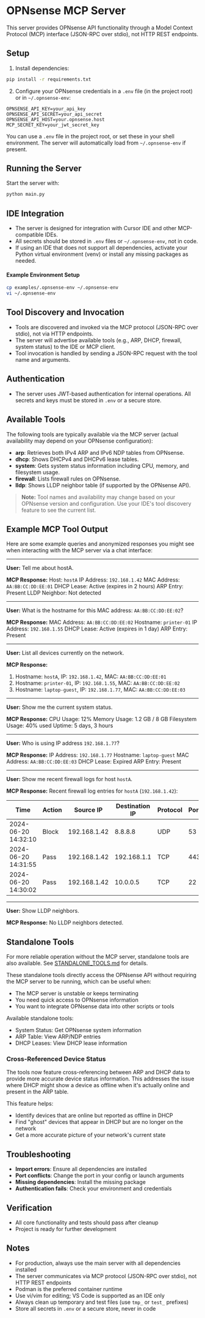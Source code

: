 # OPNsense MCP Server

This server provides OPNsense API functionality through a Model Context Protocol (MCP) interface (JSON-RPC over stdio), not HTTP REST endpoints.

## Setup

1. Install dependencies:
```bash
pip install -r requirements.txt
```

2. Configure your OPNsense credentials in a `.env` file (in the project root) or in `~/.opnsense-env`:

```env
OPNSENSE_API_KEY=your_api_key
OPNSENSE_API_SECRET=your_api_secret
OPNSENSE_API_HOST=your.opnsense.host
MCP_SECRET_KEY=your_jwt_secret_key
```

You can use a `.env` file in the project root, or set these in your shell environment. The server will automatically load from `~/.opnsense-env` if present.

## Running the Server

Start the server with:
```bash
python main.py
```

## IDE Integration

- The server is designed for integration with Cursor IDE and other MCP-compatible IDEs.
- All secrets should be stored in `.env` files or `~/.opnsense-env`, not in code.
- If using an IDE that does not support all dependencies, activate your Python virtual environment (venv) or install any missing packages as needed.

#### Example Environment Setup

```bash
cp examples/.opnsense-env ~/.opnsense-env
vi ~/.opnsense-env
```

## Tool Discovery and Invocation

- Tools are discovered and invoked via the MCP protocol (JSON-RPC over stdio), not via HTTP endpoints.
- The server will advertise available tools (e.g., ARP, DHCP, firewall, system status) to the IDE or MCP client.
- Tool invocation is handled by sending a JSON-RPC request with the tool name and arguments.

## Authentication

- The server uses JWT-based authentication for internal operations. All secrets and keys must be stored in `.env` or a secure store.

## Available Tools

The following tools are typically available via the MCP server (actual availability may depend on your OPNsense configuration):

- **arp**: Retrieves both IPv4 ARP and IPv6 NDP tables from OPNsense.
- **dhcp**: Shows DHCPv4 and DHCPv6 lease tables.
- **system**: Gets system status information including CPU, memory, and filesystem usage.
- **firewall**: Lists firewall rules on OPNsense.
- **lldp**: Shows LLDP neighbor table (if supported by the OPNsense API).

> **Note:** Tool names and availability may change based on your OPNsense version and configuration. Use your IDE's tool discovery feature to see the current list.

## Example MCP Tool Output

Here are some example queries and anonymized responses you might see when interacting with the MCP server via a chat interface:

---

**User:** Tell me about hostA.

**MCP Response:**
Host: `hostA`
IP Address: `192.168.1.42`
MAC Address: `AA:BB:CC:DD:EE:01`
DHCP Lease: Active (expires in 2 hours)
ARP Entry: Present
LLDP Neighbor: Not detected

---

**User:** What is the hostname for this MAC address: `AA:BB:CC:DD:EE:02`?

**MCP Response:**
MAC Address: `AA:BB:CC:DD:EE:02`
Hostname: `printer-01`
IP Address: `192.168.1.55`
DHCP Lease: Active (expires in 1 day)
ARP Entry: Present

---

**User:** List all devices currently on the network.

**MCP Response:**
1. Hostname: `hostA`, IP: `192.168.1.42`, MAC: `AA:BB:CC:DD:EE:01`
2. Hostname: `printer-01`, IP: `192.168.1.55`, MAC: `AA:BB:CC:DD:EE:02`
3. Hostname: `laptop-guest`, IP: `192.168.1.77`, MAC: `AA:BB:CC:DD:EE:03`

---

**User:** Show me the current system status.

**MCP Response:**
CPU Usage: 12%
Memory Usage: 1.2 GB / 8 GB
Filesystem Usage: 40% used
Uptime: 5 days, 3 hours

---

**User:** Who is using IP address `192.168.1.77`?

**MCP Response:**
IP Address: `192.168.1.77`
Hostname: `laptop-guest`
MAC Address: `AA:BB:CC:DD:EE:03`
DHCP Lease: Expired
ARP Entry: Present

---

**User:** Show me recent firewall logs for host `hostA`.

**MCP Response:**
Recent firewall log entries for `hostA` (`192.168.1.42`):

| Time                | Action | Source IP      | Destination IP | Protocol | Port |
|---------------------|--------|---------------|---------------|----------|------|
| 2024-06-20 14:32:10 | Block  | 192.168.1.42  | 8.8.8.8       | UDP      | 53   |
| 2024-06-20 14:31:55 | Pass   | 192.168.1.42  | 192.168.1.1   | TCP      | 443  |
| 2024-06-20 14:30:02 | Pass   | 192.168.1.42  | 10.0.0.5      | TCP      | 22   |

---

**User:** Show LLDP neighbors.

**MCP Response:**
No LLDP neighbors detected.

## Standalone Tools

For more reliable operation without the MCP server, standalone tools are also available. See [STANDALONE_TOOLS.md](STANDALONE_TOOLS.md) for details.

These standalone tools directly access the OPNsense API without requiring the MCP server to be running, which can be useful when:

- The MCP server is unstable or keeps terminating
- You need quick access to OPNsense information
- You want to integrate OPNsense data into other scripts or tools

Available standalone tools:
- System Status: Get OPNsense system information
- ARP Table: View ARP/NDP entries
- DHCP Leases: View DHCP lease information

### Cross-Referenced Device Status

The tools now feature cross-referencing between ARP and DHCP data to provide more accurate device status information. This addresses the issue where DHCP might show a device as offline when it's actually online and present in the ARP table.

This feature helps:
- Identify devices that are online but reported as offline in DHCP
- Find "ghost" devices that appear in DHCP but are no longer on the network
- Get a more accurate picture of your network's current state

## Troubleshooting

- **Import errors**: Ensure all dependencies are installed
- **Port conflicts**: Change the port in your config or launch arguments
- **Missing dependencies**: Install the missing package
- **Authentication fails**: Check your environment and credentials

## Verification

- All core functionality and tests should pass after cleanup
- Project is ready for further development

## Notes

- For production, always use the main server with all dependencies installed
- The server communicates via MCP protocol (JSON-RPC over stdio), not HTTP REST endpoints
- Podman is the preferred container runtime
- Use vi/vim for editing; VS Code is supported as an IDE only
- Always clean up temporary and test files (use `tmp_` or `test_` prefixes)
- Store all secrets in `.env` or a secure store, never in code
